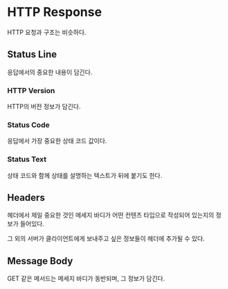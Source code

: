 # HTTP Response

HTTP 요청과 구조는 비슷하다.

## Status Line

응답에서의 중요한 내용이 담긴다.

### HTTP Version 

HTTP의 버전 정보가 담긴다.

### Status Code

응답에서 가장 중요한 상태 코드 값이다. 

### Status Text

상태 코드와 함께 상태를 설명하는 텍스트가 뒤에 붙기도 한다. 

## Headers

헤더에서 제일 중요한 것인 메세지 바디가 어떤 컨텐츠 타입으로 작성되어 있는지의 정보가 들어있다.

그 외의 서버가 클라이언트에게 보내주고 싶은 정보들이 헤더에 추가될 수 있다.

## Message Body

GET 같은 메서드는 메세지 바디가 동반되며, 그 정보가 담긴다.  